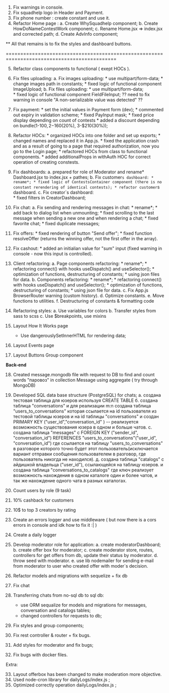 1. Fix warnings in console.
2. Fix squadhelp logo in Header and Payment.
3. Fix phone number : create constant and use it.
4. Refactor Home page : 
    a. Create WhySquadhelp component;
    b. Create HowDoNameContestWork component;
    c. Rename Home.jsx => index.jsx and corrected path;
    d. Create AdvInfo component;

** All that remains is to fix the styles and dashboard buttons.

============================================================================================

5. Refactor class components to functional ( exept HOCs ).
6. Fix files uploading:
    a. Fix images uploading:
        * use multipart/form-data;
        * change images path in constants;
        * fixed logic of functional component ImageUpload;
    b. Fix files uploading:
        * use multipart/form-data;  
        * fixed logic of functional component FieldFileInput;
        ?? need to fix warning in console "A non-serializable value was detected" ?? 

7. Fix payment:
        * set the initial values in Payment form (dev);
        * commented out expiry in validation scheme;
        * fixed PayInput mask;
        * fixed price display depending on count of contests 
        * added a discount depending on bundle(1-$100, 2-$160(20%), 3-$210(30%));


8. Refactor HOCs:
        * organized HOCs into one folder and set up exports;
        * changed names and replaced it in App.js.
        * fixed the application crash and as a result of going to a page that required authorization, now you go to the Login page;
        * refactored HOCs from class to functional components. 
        * added additionalProps in withAuth HOC for correct operation of creating constests.

9. Fix dashboards:
    a. prepared for role of Moderator and rename* Dashboard.jsx to index.jsx + pathes;
    b. Fix customer`s dashboard:
        * rename*;
        * fixed logic of ContestsContainer component (there is no constant rerendering of identical contests);
        * refactor customer`s dashboard.
    c.  Fix creator`s dashboard:   
        * fixed filters in CreatorDashboard;

10. Fix chat:
    a. Fix sending and rendering messages in chat:
        * rename*;
        * add back to dialog list when unmounting;
        * fixed scrolling to the last message when sending a new one and when rendering a chat;
        * fixed favorite chat;
        * fixed duplicate messages;
        
11. Fix offers:
        * fixed rendering of button "Send offer";
        * fixed function resolveOffer (returns the winning offer, not the first offer in the array).      

12. Fix cashout:
        * added an initialian value for "sum" input (fixed warning in console - now this input is controlled).

13. Client refactoring:
     a. Page components refactoring:
        * rename*;
        * refactoring connect() with hooks useDispatch() and useSelector();
        * optimization of functions, destructuring of constants;
        * using json files for data.
     b. Components refactoring:
        * rename*;
        * refactoring connect() with hooks useDispatch() and useSelector();
        * optimization of functions, destructuring of constants;
        * using json file for data.
     c. Fix App.js BrowserRouter warning (custom history). 
     d. Optimize constants.
     e. Move functions to utilities.
     f. Destructuring of constants & formatting code

14. Refactoring styles:
    a. Use variables for colors
    b. Transfer styles from sass to scss
    c. Use $breakpoints, use mixins

15. Layout How It Works page
    * Use dangerouslySetInnerHTML for rendering data;

16. Layout Events page  

17. Layout Buttons Group component   


**Back-end**
    
18. Created message.mongodb file with request to DB to find and count words "паровоз" in collection Message using aggregate ( try through MongoDB) 

19. Developed SQL data base structure (PostgreSQL) for chats;
    а. создана тестовая таблица для юзеров используя CREATE TABLE
    б. создана таблица "conversations" и для реализации m:n создана таблица "users_to_conversations" которая ссылается на id пользователя из тестовой таблицы юзеров и на id таблицы "conversations" и создан PRIMARY KEY ("user_id","conversation_id" ) -- реализуется возможность существования юзера в одном и больше чатов.
    с. создана таблица "messages" с FOREIGN KEY ("sender_id", "conversation_id") REFERENCES "users_to_conversations"("user_id", "conversation_id") где ссылается на таблицу "users_to_conversations" в разговоре которого точно будет этот пользователь(исключается вариант отправки сообщения пользователем в разговор, где пользователь никогда не находился).
    д. создана таблица "catalogs" с айдишкой владельца ("user_id"), ссылающейся на таблицу юзеров. и создана таблица "conversations_to_catalogs" где ключ реализует возможность нахождения в одном каталоге один и более чатов, и так же нахождение одного чата в разных каталогах.

20. Count users by role (9 task)  
21. 10% cashback for customers 
22. 10$ to top 3 creators by rating  

23. Create an errors logger and use middleware ( but now there is a cors errors in console and idk how to fix it :| )

24. Create a daily logger

25. Develop moderator role for application: 
    a. create moderatorDashboard;
    b. create offer box for moderator;
    c. create moderator store, routes, controllers for get offers from db, update their status by moderator.
    d. throw seed with moderator.
    e. use lib nodemailer for sending e-mail from moderator to user who created offer with moder`s decision.

26. Refactor models and migrations with sequelize + fix db
27. Fix chat

28. Transferring chats from no-sql db to sql db:
    * use ORM sequalize for models and migrations for messages, conversation and catalogs tables;
    * changed controllers for requests to db;  

29. Fix styles and group components;    

30. Fix rest controller & router + fix bugs.
31. Add styles for moderator and fix bugs;
32. Fix bugs with docker files.

Extra:

33. Layout offerbox has been changed to make moderation more objective.
34. Used node-cron library for dailyLogs/index.js ;
35. Optimized correctly operation dailyLogs/index.js ;